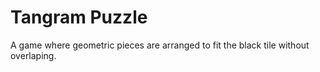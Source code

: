# Tangram Puzzle

A game where geometric pieces are arranged to fit the black tile without overlaping.